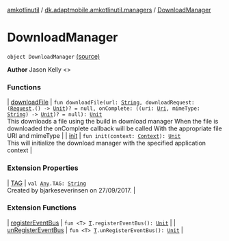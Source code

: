 [amkotlinutil](../../index.md) / [dk.adaptmobile.amkotlinutil.managers](../index.md) / [DownloadManager](./index.md)

# DownloadManager

`object DownloadManager` [(source)](https://github.com/adaptmobile-organization/amkotlinutil/tree/master/amkotlinutil/src/main/java/dk/adaptmobile/amkotlinutil/managers/DownloadManager.kt#L18)

**Author**
Jason Kelly &lt;&gt;

### Functions

| [downloadFile](download-file.md) | `fun downloadFile(url: `[`String`](https://kotlinlang.org/api/latest/jvm/stdlib/kotlin/-string/index.html)`, downloadRequest: (`[`Request`](https://developer.android.com/reference/android/app/DownloadManager/Request.html)`.() -> `[`Unit`](https://kotlinlang.org/api/latest/jvm/stdlib/kotlin/-unit/index.html)`)? = null, onComplete: ((uri: `[`Uri`](https://developer.android.com/reference/android/net/Uri.html)`, mimeType: `[`String`](https://kotlinlang.org/api/latest/jvm/stdlib/kotlin/-string/index.html)`) -> `[`Unit`](https://kotlinlang.org/api/latest/jvm/stdlib/kotlin/-unit/index.html)`)? = null): `[`Unit`](https://kotlinlang.org/api/latest/jvm/stdlib/kotlin/-unit/index.html)<br>This downloads a file using the build in download manager When the file is downloaded the onComplete callback will be called With the appropriate file URI and mimeType |
| [init](init.md) | `fun init(context: `[`Context`](https://developer.android.com/reference/android/content/Context.html)`): `[`Unit`](https://kotlinlang.org/api/latest/jvm/stdlib/kotlin/-unit/index.html)<br>This will initialize the download manager with the specified application context |

### Extension Properties

| [TAG](../../dk.adaptmobile.amkotlinutil.extensions/kotlin.-any/-t-a-g.md) | `val `[`Any`](https://kotlinlang.org/api/latest/jvm/stdlib/kotlin/-any/index.html)`.TAG: `[`String`](https://kotlinlang.org/api/latest/jvm/stdlib/kotlin/-string/index.html)<br>Created by bjarkeseverinsen on 27/09/2017. |

### Extension Functions

| [registerEventBus](../../dk.adaptmobile.amkotlinutil.extensions/register-event-bus.md) | `fun <T> `[`T`](../../dk.adaptmobile.amkotlinutil.extensions/register-event-bus.md#T)`.registerEventBus(): `[`Unit`](https://kotlinlang.org/api/latest/jvm/stdlib/kotlin/-unit/index.html) |
| [unRegisterEventBus](../../dk.adaptmobile.amkotlinutil.extensions/un-register-event-bus.md) | `fun <T> `[`T`](../../dk.adaptmobile.amkotlinutil.extensions/un-register-event-bus.md#T)`.unRegisterEventBus(): `[`Unit`](https://kotlinlang.org/api/latest/jvm/stdlib/kotlin/-unit/index.html) |

